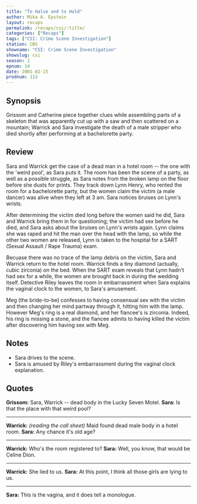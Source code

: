 ```yaml
---
title: "To Halve and to Hold"
author: Mika A. Epstein
layout: recaps
permalink: /recaps/csi/:title/
categories: ["Recaps"]
tags: ["CSI: Crime Scene Investigation"]
station: CBS
showname: "CSI: Crime Scene Investigation"
showslug: csi
season: 1
epnum: 14
date: 2001-02-15
prodnum: 113
---
```


## Synopsis

Grissom and Catherine piece together clues while assembling parts of a skeleton that was apparently cut up with a saw and then scattered on a mountain; Warrick and Sara investigate the death of a male stripper who died shortly after performing at a bachelorette party.

## Review

Sara and Warrick get the case of a dead man in a hotel room -- the one with the 'weird pool', as Sara puts it. The room has been the scene of a party, as well as a possible struggle, as Sara notes from the broken lamp on the floor before she dusts for prints. They track down Lynn Henry, who rented the room for a bachelorette party, but the women claim the victim (a male dancer) was alive when they left at 3 am. Sara notices bruises on Lynn's wrists.

After determining the victim died long before the women said he did, Sara and Warrick bring them in for questioning; the victim had sex before he died, and Sara asks about the bruises on Lynn's wrists again. Lynn claims she was raped and hit the man over the head with the lamp, so while the other two women are released, Lynn is taken to the hospital for a SART (Sexual Assault / Rape Trauma) exam.

Becuase there was no trace of the lamp debris on the victim, Sara and Warrick return to the hotel room. Warrick finds a tiny diamond (actually, cubic zirconia) on the bed. When the SART exam reveals that Lynn hadn't had sex for a while, the women are brought back in during the wedding itself. Detective Riley leaves the room in embarrassment when Sara explains the vaginal clock to the women, to Sara's amusement.

Meg (the bride-to-be) confesses to having consensual sex with the victim and then changing her mind partway through it, hitting him with the lamp. However Meg's ring is a real diamond, and her fiancee's is zirconia. Indeed, his ring is missing a stone, and the fiancee admits to having killed the victim after discovering him having sex with Meg.

## Notes

* Sara drives to the scene.
* Sara is amused by Riley's embarrassment during the vaginal clock explanation.

## Quotes

**Grissom:** Sara, Warrick -- dead body in the Lucky Seven Motel.
**Sara:** Is that the place with that weird pool?

- - -

**Warrick:** _(reading the call sheet)_ Maid found dead male body in a hotel room.
**Sara:** Any chance it's old age?

- - -

**Warrick:** Who's the room registered to?
**Sara:** Well, you know, that would be Celine Dion.

- - -

**Warrick:** She lied to us.
**Sara:** At this point, I think all those girls are lying to us.

- - -

**Sara:** This is the vagina, and it does tell a monologue.
